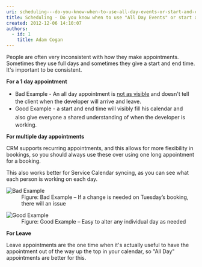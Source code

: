 ```yaml
---
uri: scheduling---do-you-know-when-to-use-all-day-events-or-start-and-end-times-with-recurrence
title: Scheduling - Do you know when to use "All Day Events" or start and end times with recurrence?
created: 2012-12-06 14:10:07
authors:
  - id: 1
    title: Adam Cogan
---
```





<span class='intro'> <p>​People are often very inconsistent with&#160;how they make appointments. Sometimes they use full days and sometimes they give a start and end time. It's important to be consistent.</p><p><strong>​For a 1 day appointment</strong><br></p><ul><li><span style="line-height&#58;1.6;">Bad Example - An all day appointment is <a href="/appointments-do-you-send-outlook-calendar-appointments-when-appropriate">not as visible</a>​​ and doesn't tell the client when the developer will arrive and leave.&#160;</span></li><li><span style="line-height&#58;1.6;">Good Example -&#160;a start and end time will <span style="line-height&#58;20.7999992370605px;">visibly&#160;</span><span style="line-height&#58;20.7999992370605px;">fill his calendar and also&#160;</span>give everyone a shared understanding of when the developer is working.</span><br></li></ul><p></p><p><strong>For multiple day appointments</strong></p><p>CRM supports recurring appointments, and this allows for more flexibility in bookings, so you should always use these over using one long appointment for a booking.</p> </span>

<p>This also works better for Service Calendar syncing, as you can see what each person is working on each day.</p><dl class="badImage"><dt> 
      <img src="/PublishingImages/recurring-appointment-bad.png" alt="Bad Example" />
   </dt><dd>Figure&#58; Bad Example – If a change is needed on Tuesday’s booking, there will​&#160;an issue</dd></dl><dl class="goodImage"><dt> 
      <img src="/PublishingImages/recurring-appointment-good.png" alt="Good Example" />
   </dt><dd>Figure&#58; Good Example – Easy to alter any individual day as needed<br></dd></dl><p><strong>For Leave</strong></p><p>Leave appoi​ntments are the one time when it's actually useful to have the appointment out of the way up the top in your calendar, so &quot;All Day&quot; appointments are better for this.</p>


